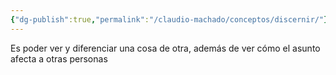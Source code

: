 ```yaml
---
{"dg-publish":true,"permalink":"/claudio-machado/conceptos/discernir/"}
---
```


Es poder ver y diferenciar una cosa de otra, además de ver cómo el asunto afecta a otras personas 